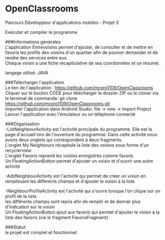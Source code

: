 # OpenClassrooms

Parcours Développeur d'applications mobiles - Projet 3  

Exécuter et compiler le programme  

###Informations générales  
L'application Entrevoisins permet d'ajouter, de consulter et de mettre en favoris les profils des voisins d'un quartier afin de pouvoir demander et de rendre des services entre eux.  
Chaque voisin a une fiche récapitulative de ses coordonnées et un résumé.  
  
langage utilisé: JAVA  
  
###Télécharger l'application  
Le lien de l'application : https://github.com/mcpro1109/OpenClassrooms  
Cliquer sur le bouton CODE pour télécharger le dossier ZIP ou le cloner via le terminal de commande: git clone https://github.com/mcpro1109/OpenClassrooms.git  
Importer l'application dans Android Studio: file -> new -> Import Project  
Lancer l'application avec l'émulateur ou un téléphone connecté  
  
###Organisation  
   -ListNeighbourActivity est l'activité principale du programme. Elle est la page d'accueil lors de l'ouverture du programme. Dans cette activité nous avons deux onglets qui correspondent à deux fragments.  
    L'onglet My Neighbours récapitule la liste des voisins sous forme d'un recyclerview  
    L'onglet Favoris reprend les voisins enregistrés comme favoris  
    Un FloatingActionButton permet d'ajouter un voisin et d'ouvrir une autre activité  
  
   -AddNeighbourActivity est l'activité qui permet de créer un voisin en remplissant les différents champs et d'ajouter le voisin à la liste  
  
   -NeighbourProfileActivity est l'activité qui s'ouvre lorsque l'on clique sur un profil de la liste  
    les différents champs sont repris afin de remplir et de donner plus d'indication sur le voisin  
    Un FloatingActionButton ajout aux favoris qui permet d'ajouter le voisin à la liste des favoris (via le fragment FavorisFragment)  
  
###Statut   
le projet est complet et fonctionnel.  
